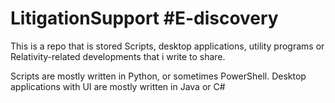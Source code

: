 # LitigationSupport  #E-discovery
This is a repo that is stored Scripts, desktop applications, utility programs or Relativity-related developments that i write to share. 

Scripts are mostly written in Python, or sometimes PowerShell.
Desktop applications with UI are mostly written in Java or C#

